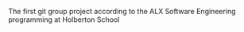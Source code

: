 The first git group project according to the ALX Software Engineering programming at Holberton School
